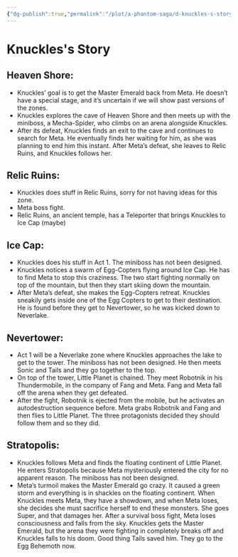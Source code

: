 ```yaml
---
{"dg-publish":true,"permalink":"/plot/a-phantom-saga/d-knuckles-s-story/"}
---
```


# Knuckles's Story

## Heaven Shore:

- Knuckles’ goal is to get the Master Emerald back from Meta. He doesn’t have a special stage, and it’s uncertain if we will show past versions of the zones.
- Knuckles explores the cave of Heaven Shore and then meets up with the miniboss, a Mecha-Spider, who climbs on an arena alongside Knuckles.
- After its defeat, Knuckles finds an exit to the cave and continues to search for Meta. He eventually finds her waiting for him, as she was planning to end him this instant. After Meta’s defeat, she leaves to Relic Ruins, and Knuckles follows her.

## Relic Ruins:

- Knuckles does stuff in Relic Ruins, sorry for not having ideas for this zone.
- Meta boss fight.
- Relic Ruins, an ancient temple, has a Teleporter that brings Knuckles to Ice Cap (maybe)

## Ice Cap:

- Knuckles does his stuff in Act 1. The miniboss has not been designed.
- Knuckles notices a swarm of Egg-Copters flying around Ice Cap. He has to find Meta to stop this craziness. The two start fighting normally on top of the mountain, but then they start skiing down the mountain. 
- After Meta’s defeat, she makes the Egg-Copters retreat. Knuckles sneakily gets inside one of the Egg Copters to get to their destination. He is found before they get to Nevertower, so he was kicked down to Neverlake.

## Nevertower:

- Act 1 will be a Neverlake zone where Knuckles approaches the lake to get to the tower. The miniboss has not been designed. He then meets Sonic and Tails and they go together to the top.
- On top of the tower, Little Planet is chained. They meet Robotnik in his Thundermobile, in the company of Fang and Meta. Fang and Meta fall off the arena when they get defeated.
- After the fight, Robotnik is ejected from the mobile, but he activates an autodestruction sequence before. Meta grabs Robotnik and Fang and then flies to Little Planet. The three protagonists decided they should follow them and so they did.

## Stratopolis:

- Knuckles follows Meta and finds the floating continent of Little Planet. He enters Stratopolis because Meta mysteriously entered the city for no apparent reason. The miniboss has not been designed.
- Meta’s turmoil makes the Master Emerald go crazy. It caused a green storm and everything is in shackles on the floating continent. When Knuckles meets Meta, they have a showdown, and when Meta loses, she decides she must sacrifice herself to end these monsters. She goes Super, and that damages her. After a survival boss fight, Meta loses consciousness and falls from the sky. Knuckles gets the Master Emerald, but the arena they were fighting in completely breaks off and Knuckles falls to his doom. Good thing Tails saved him. They go to the Egg Behemoth now.